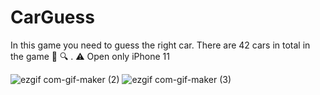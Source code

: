 # CarGuess
In this game you need to guess the right car. There are 42 cars in total in the game 🚗 🔍 . ⚠️ Open only iPhone 11

![ezgif com-gif-maker (2)](https://user-images.githubusercontent.com/101676789/203060718-cf1eab9e-0086-44b8-bff6-d5e84911cad6.gif)
![ezgif com-gif-maker (3)](https://user-images.githubusercontent.com/101676789/203060969-8d4c20f1-14b4-4304-bad6-6ecf9a4cb495.gif)

